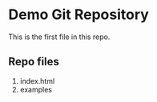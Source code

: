 # Demo Git Repository

This is the first file in this repo.

## Repo files

1. index.html
2. examples
